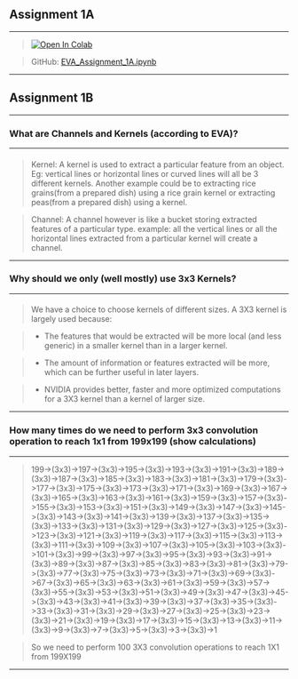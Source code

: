 
## Assignment 1A
***

> <a href="https://colab.research.google.com/github/hardayal/EVA/blob/master/Session_1/EVA_Assignment_1A.ipynb" target="_parent"><img src="https://colab.research.google.com/assets/colab-badge.svg" alt="Open In Colab"/></a>

> GitHub: <a href="https://github.com/hardayal/EVA/blob/master/Session_1/EVA_Assignment_1A.ipynb">EVA_Assignment_1A.ipynb</a>

***
## Assignment 1B
***
### What are Channels and Kernels (according to EVA)?
***

>####
> Kernel: A kernel is used to extract a particular feature from an object. Eg: vertical lines or horizontal lines or curved lines will all be 3 different kernels. Another example could be to extracting rice grains(from a prepared dish) using a rice grain kernel or extracting peas(from a prepared dish) using a kernel.

> Channel: A channel however is like a bucket storing extracted features of a particular type. example: all the vertical lines or all the horizontal lines extracted from a particular kernel will create a channel.

***
### Why should we only (well mostly) use 3x3 Kernels?
***

>####
> We have a choice to choose kernels of different sizes. A 3X3 kernel is largely used because:

> - The features that would be extracted will be more local (and less generic) in a smaller kernel than in a larger kernel.

> - The amount of information or features extracted will be more, which can be further useful in later layers.

> - NVIDIA provides better, faster and more optimized computations for a 3X3 kernel than a kernel of larger size.

***
### How many times do we need to perform 3x3 convolution operation to reach 1x1 from 199x199 (show calculations)
***
> 199->(3x3)->197->(3x3)->195->(3x3)->193->(3x3)->191->(3x3)->189->(3x3)->187->(3x3)->185->(3x3)->183->(3x3)->181->(3x3)->179->(3x3)->177->(3x3)->175->(3x3)->173->(3x3)->171->(3x3)->169->(3x3)->167->(3x3)->165->(3x3)->163->(3x3)->161->(3x3)->159->(3x3)->157->(3x3)->155->(3x3)->153->(3x3)->151->(3x3)->149->(3x3)->147->(3x3)->145->(3x3)->143->(3x3)->141->(3x3)->139->(3x3)->137->(3x3)->135->(3x3)->133->(3x3)->131->(3x3)->129->(3x3)->127->(3x3)->125->(3x3)->123->(3x3)->121->(3x3)->119->(3x3)->117->(3x3)->115->(3x3)->113->(3x3)->111->(3x3)->109->(3x3)->107->(3x3)->105->(3x3)->103->(3x3)->101->(3x3)->99->(3x3)->97->(3x3)->95->(3x3)->93->(3x3)->91->(3x3)->89->(3x3)->87->(3x3)->85->(3x3)->83->(3x3)->81->(3x3)->79->(3x3)->77->(3x3)->75->(3x3)->73->(3x3)->71->(3x3)->69->(3x3)->67->(3x3)->65->(3x3)->63->(3x3)->61->(3x3)->59->(3x3)->57->(3x3)->55->(3x3)->53->(3x3)->51->(3x3)->49->(3x3)->47->(3x3)->45->(3x3)->43->(3x3)->41->(3x3)->39->(3x3)->37->(3x3)->35->(3x3)->33->(3x3)->31->(3x3)->29->(3x3)->27->(3x3)->25->(3x3)->23->(3x3)->21->(3x3)->19->(3x3)->17->(3x3)->15->(3x3)->13->(3x3)->11->(3x3)->9->(3x3)->7->(3x3)->5->(3x3)->3->(3x3)->1

> So we need to perform 100 3X3 convolution operations to reach 1X1 from 199X199

***
